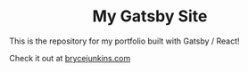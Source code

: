 <h1 align="center">
  My Gatsby Site
</h1>

This is the repository for my portfolio built with Gatsby / React!

Check it out at <a href="https://www.brycejunkins.com/">brycejunkins.com</a>
